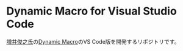 # Dynamic Macro for Visual Studio Code

[増井俊之氏](https://github.com/masui)の[Dynamic Macro](https://scrapbox.io/masui/Dynamic_Macro)のVS Code版を開発するリポジトリです。

